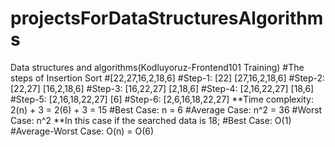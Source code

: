 # projectsForDataStructuresAlgorithms
Data structures and algorithms(Kodluyoruz-Frontend101 Training)
#The steps of Insertion Sort
#[22,27,16,2,18,6]
#Step-1: [22] [27,16,2,18,6]
#Step-2: [22,27] [16,2,18,6]
#Step-3: [16,22,27] [2,18,6]
#Step-4: [2,16,22,27] [18,6]
#Step-5: [2,16,18,22,27] [6]
#Step-6: [2,6,16,18,22,27]
**Time complexity: 2(n) + 3 = 2(6) + 3 = 15
#Best Case: n = 6
#Average Case: n^2 = 36
#Worst Case: n^2
**In this case if the searched data is 18;
#Best Case:  O(1)
#Average-Worst Case: O(n) = O(6)
